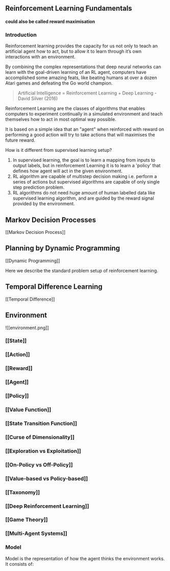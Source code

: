 ## Reinforcement Learning Fundamentals

#### could also be called reward maximisation

### Introduction
Reinforcement learning provides the capacity for us not only to teach an artificial agent how to act, but to allow it to learn through it’s own interactions with an environment.

By combining the complex representations that deep neural networks can learn with the goal-driven learning of an RL agent, computers have accomplished some amazing feats, like beating humans at over a dozen Atari games and defeating the Go world champion.

> Artificial Intelligence = Reinforcement Learning + Deep Learning - David Silver (2016)

Reinforcement Learning are the classes of algorithms that enables computers to experiment continually in a simulated environment and teach themselves how to act in most optimal way possible.

It is based on a simple idea that an "agent" when reinforced with reward on performing a good action will try to take actions that will maximises the future reward.

How is it different from supervised learning setup?

1.  In supervised learning, the goal is to learn a mapping from inputs to output labels, but in reinforcement Learning it is to learn a 'policy' that defines how agent will act in the given environment.
2.  RL algorithm are capable of multistep decision making i.e. perform a series of actions but supervised algorithms are capable of only single step prediction problem.
3.  RL algorithms do not need huge amount of human labelled data like supervised learning algorithm, and are guided by the reward signal provided by the environment.


## Markov Decision Processes
[[Markov Decision Process]]

## Planning by Dynamic Programming
[[Dynamic Programming]]

Here we describe the standard problem setup of reinforcement learning.

## Temporal Difference Learning
[[Temporal Difference]]


## Environment

![[environment.png]]

### [[State]]

### [[Action]]

### [[Reward]]

### [[Agent]]

### [[Policy]]

### [[Value Function]]

### [[State Transition Function]]

### [[Curse of Dimensionality]]

### [[Exploration vs Exploitation]]

### [[On-Policy vs Off-Policy]]

### [[Value-based vs Policy-based]]

### [[Taxonomy]]

### [[Deep Reinforcement Learning]]

### [[Game Theory]]

### [[Multi-Agent Systems]]

### Model

Model is the representation of how the agent thinks the environment works. It consists of:




